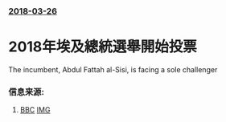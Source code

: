 ### [2018-03-26](/news/2018/03/26/index.md)

##### 
# 2018年埃及總統選舉開始投票 

The incumbent, Abdul Fattah al-Sisi, is facing a sole challenger


### 信息来源:

1. [BBC](http://www.bbc.co.uk/news/world-middle-east-43536172) [IMG](https://ichef.bbci.co.uk/news/1024/branded_news/EAD5/production/_100571106_mediaitem100571102.jpg)
